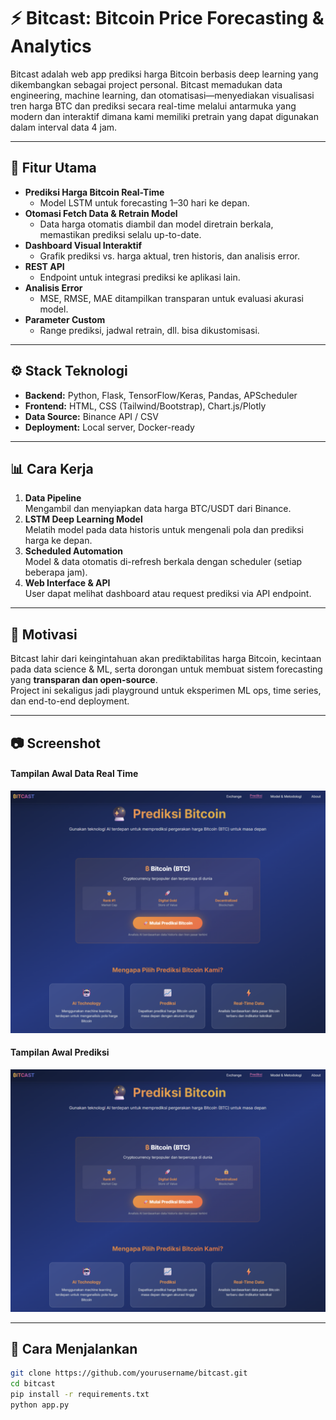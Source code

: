 # ⚡ Bitcast: Bitcoin Price Forecasting & Analytics

Bitcast adalah web app prediksi harga Bitcoin berbasis deep learning yang dikembangkan sebagai project personal. Bitcast memadukan data engineering, machine learning, dan otomatisasi—menyediakan visualisasi tren harga BTC dan prediksi secara real-time melalui antarmuka yang modern dan interaktif dimana kami memiliki pretrain yang dapat digunakan dalam interval data 4 jam.

---

## 🚀 Fitur Utama

- **Prediksi Harga Bitcoin Real-Time**
  - Model LSTM untuk forecasting 1–30 hari ke depan.
- **Otomasi Fetch Data & Retrain Model**
  - Data harga otomatis diambil dan model diretrain berkala, memastikan prediksi selalu up-to-date.
- **Dashboard Visual Interaktif**
  - Grafik prediksi vs. harga aktual, tren historis, dan analisis error.
- **REST API**
  - Endpoint untuk integrasi prediksi ke aplikasi lain.
- **Analisis Error**
  - MSE, RMSE, MAE ditampilkan transparan untuk evaluasi akurasi model.
- **Parameter Custom**
  - Range prediksi, jadwal retrain, dll. bisa dikustomisasi.

---

## ⚙️ Stack Teknologi

- **Backend:** Python, Flask, TensorFlow/Keras, Pandas, APScheduler
- **Frontend:** HTML, CSS (Tailwind/Bootstrap), Chart.js/Plotly
- **Data Source:** Binance API / CSV
- **Deployment:** Local server, Docker-ready

---

## 📊 Cara Kerja

1. **Data Pipeline**  
   Mengambil dan menyiapkan data harga BTC/USDT dari Binance.
2. **LSTM Deep Learning Model**  
   Melatih model pada data historis untuk mengenali pola dan prediksi harga ke depan.
3. **Scheduled Automation**  
   Model & data otomatis di-refresh berkala dengan scheduler (setiap beberapa jam).
4. **Web Interface & API**  
   User dapat melihat dashboard atau request prediksi via API endpoint.

---

## 🧠 Motivasi

Bitcast lahir dari keingintahuan akan prediktabilitas harga Bitcoin, kecintaan pada data science & ML, serta dorongan untuk membuat sistem forecasting yang **transparan dan open-source**.  
Project ini sekaligus jadi playground untuk eksperimen ML ops, time series, dan end-to-end deployment.

---

## 📷 Screenshot

####  Tampilan Awal Data Real Time
![Bitcast Dashboard Example](assets/bitcast_dashboard2.png)  

####  Tampilan Awal Prediksi
![Bitcast Dashboard Example](assets/bitcast_dashboard2.png)  

---

## 🚦 Cara Menjalankan

```bash
git clone https://github.com/yourusername/bitcast.git
cd bitcast
pip install -r requirements.txt
python app.py
